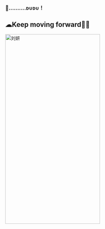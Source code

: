 ### 🚚..........ᴅᴜᴅᴜ！
## ☁Keep moving forward🏃‍♀️

<img src="//yun.duiba.com.cn/aurora/assets/4ee1d9bab9d6935b216289eddca623506fa35e8c.jpeg" width="300px"
height="600px" alt="刘妍">
